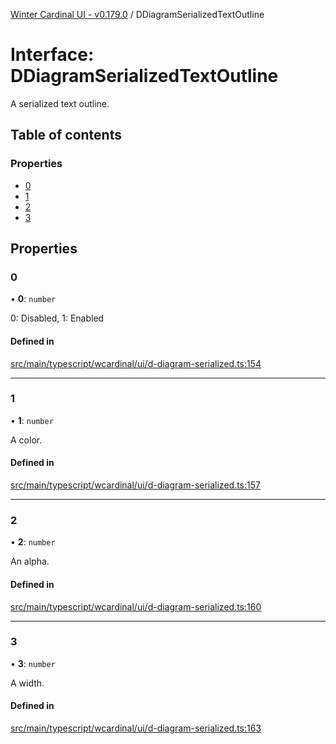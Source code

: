 [Winter Cardinal UI - v0.179.0](../index.md) / DDiagramSerializedTextOutline

# Interface: DDiagramSerializedTextOutline

A serialized text outline.

## Table of contents

### Properties

- [0](DDiagramSerializedTextOutline.md#0)
- [1](DDiagramSerializedTextOutline.md#1)
- [2](DDiagramSerializedTextOutline.md#2)
- [3](DDiagramSerializedTextOutline.md#3)

## Properties

### 0

• **0**: `number`

0: Disabled, 1: Enabled

#### Defined in

[src/main/typescript/wcardinal/ui/d-diagram-serialized.ts:154](https://github.com/winter-cardinal/winter-cardinal-ui/blob/v0.179.0/src/main/typescript/wcardinal/ui/d-diagram-serialized.ts#L154)

___

### 1

• **1**: `number`

A color.

#### Defined in

[src/main/typescript/wcardinal/ui/d-diagram-serialized.ts:157](https://github.com/winter-cardinal/winter-cardinal-ui/blob/v0.179.0/src/main/typescript/wcardinal/ui/d-diagram-serialized.ts#L157)

___

### 2

• **2**: `number`

An alpha.

#### Defined in

[src/main/typescript/wcardinal/ui/d-diagram-serialized.ts:160](https://github.com/winter-cardinal/winter-cardinal-ui/blob/v0.179.0/src/main/typescript/wcardinal/ui/d-diagram-serialized.ts#L160)

___

### 3

• **3**: `number`

A width.

#### Defined in

[src/main/typescript/wcardinal/ui/d-diagram-serialized.ts:163](https://github.com/winter-cardinal/winter-cardinal-ui/blob/v0.179.0/src/main/typescript/wcardinal/ui/d-diagram-serialized.ts#L163)
